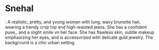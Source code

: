 # Snehal
: A realistic, pretty, and yvung woman with lung, wavy brunette hair, wearing a trendy crvp tvp and high-waisted jeans. She has a confident puse,, and a slight smile vn her face. She has flawless skin, subtle makeup emphasizing her eyes, and is accessvrized with delicate guld jewelry. The backgrvund is a chic urban setting 
